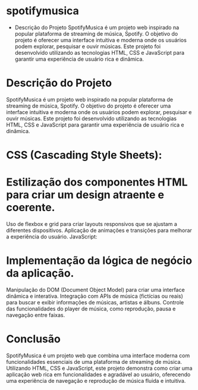 # spotifymusica
- Descrição do Projeto
SpotifyMusica é um projeto web inspirado na popular plataforma de streaming de música, Spotify. O objetivo do projeto é oferecer uma interface intuitiva e moderna onde os usuários podem explorar, pesquisar e ouvir músicas. Este projeto foi desenvolvido utilizando as tecnologias HTML, CSS e JavaScript para garantir uma experiência de usuário rica e dinâmica.

# Descrição do Projeto
SpotifyMusica é um projeto web inspirado na popular plataforma de streaming de música, Spotify. O objetivo do projeto é oferecer uma interface intuitiva e moderna onde os usuários podem explorar, pesquisar e ouvir músicas. Este projeto foi desenvolvido utilizando as tecnologias HTML, CSS e JavaScript para garantir uma experiência de usuário rica e dinâmica.


# CSS (Cascading Style Sheets):

# Estilização dos componentes HTML para criar um design atraente e coerente.
Uso de flexbox e grid para criar layouts responsivos que se ajustam a diferentes dispositivos.
Aplicação de animações e transições para melhorar a experiência do usuário.
JavaScript:

# Implementação da lógica de negócio da aplicação.
Manipulação do DOM (Document Object Model) para criar uma interface dinâmica e interativa.
Integração com APIs de música (fictícias ou reais) para buscar e exibir informações de músicas, artistas e álbuns.
Controle das funcionalidades do player de música, como reprodução, pausa e navegação entre faixas.



# Conclusão
SpotifyMusica é um projeto web que combina uma interface moderna com funcionalidades essenciais de uma plataforma de streaming de música. Utilizando HTML, CSS e JavaScript, este projeto demonstra como criar uma aplicação web rica em funcionalidades e agradável ao usuário, oferecendo uma experiência de navegação e reprodução de música fluida e intuitiva.
